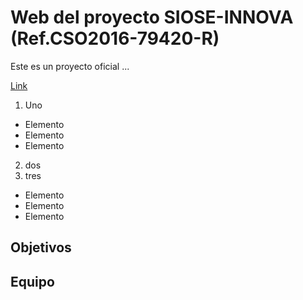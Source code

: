# Web del proyecto SIOSE-INNOVA (Ref.CSO2016-79420-R)

Este es un proyecto oficial ...

[Link](www.ua.es)

1. Uno
* Elemento
* Elemento
* Elemento

2. dos
3. tres

- Elemento
- Elemento
- Elemento


## Objetivos

## Equipo

